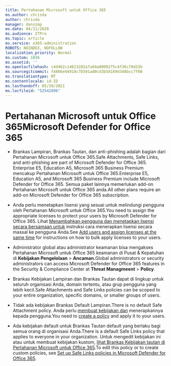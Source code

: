 ```yaml
---
title: Pertahanan Microsoft untuk Office 365
ms.author: chrisda
author: chrisda
manager: dansimp
ms.date: 04/21/2020
ms.audience: ITPro
ms.topic: article
ms.service: o365-administration
ROBOTS: NOINDEX, NOFOLLOW
localization_priority: Normal
ms.custom: 1036
ms.assetid: ''
ms.openlocfilehash: c4d462c14623282a7a94a0009275c4f36c70d33b
ms.sourcegitcommit: f4866e94918c7b591ad0cd3b58169d340bcc7f00
ms.translationtype: MT
ms.contentlocale: id-ID
ms.lasthandoff: 05/19/2021
ms.locfileid: "52542896"
---
```

# <a name="microsoft-defender-for-office-365"></a><span data-ttu-id="0bf04-102">Pertahanan Microsoft untuk Office 365</span><span class="sxs-lookup"><span data-stu-id="0bf04-102">Microsoft Defender for Office 365</span></span>

- <span data-ttu-id="0bf04-103">Brankas Lampiran, Brankas Tautan, dan anti-phishing adalah bagian dari Pertahanan Microsoft untuk Office 365.</span><span class="sxs-lookup"><span data-stu-id="0bf04-103">Safe Attachments, Safe Links, and anti-phishing are part of Microsoft Defender for Office 365.</span></span> <span data-ttu-id="0bf04-104">Enterprise E5, Education A5, Microsoft 365 Business Premium mencakup Pertahanan Microsoft untuk Office 365.</span><span class="sxs-lookup"><span data-stu-id="0bf04-104">Enterprise E5, Education A5, and Microsoft 365 Business Premium include Microsoft Defender for Office 365.</span></span> <span data-ttu-id="0bf04-105">Semua paket lainnya memerlukan add-on Pertahanan Microsoft untuk Office 365 anda.</span><span class="sxs-lookup"><span data-stu-id="0bf04-105">All other plans require an add-on Microsoft Defender for Office 365 subscription.</span></span>

- <span data-ttu-id="0bf04-106">Anda perlu menetapkan lisensi yang sesuai untuk melindungi pengguna oleh Pertahanan Microsoft untuk Office 365.</span><span class="sxs-lookup"><span data-stu-id="0bf04-106">You need to assign the appropriate licenses to protect your users by Microsoft Defender for Office 365.</span></span> <span data-ttu-id="0bf04-107">Lihat [Menambahkan pengguna dan menetapkan lisensi secara bersamaan untuk](/microsoft-365/admin/add-users/add-users) instruksi cara menerapkan lisensi secara massal ke pengguna Anda.</span><span class="sxs-lookup"><span data-stu-id="0bf04-107">See [Add users and assign licenses at the same time](/microsoft-365/admin/add-users/add-users) for instructions on how to bulk apply licenses to your users.</span></span>

- <span data-ttu-id="0bf04-108">Administrator global atau administrator keamanan bisa mengakses Pertahanan Microsoft untuk Office 365 keamanan di Pusat & Kepatuhan di **Kebijakan Pengelolaan** \> **Ancaman.**</span><span class="sxs-lookup"><span data-stu-id="0bf04-108">Global administrators or security administrators can access Microsoft Defender for Office 365 features in the Security & Compliance Center at **Threat Managmeent** \> **Policy**.</span></span>

- <span data-ttu-id="0bf04-109">Brankas Kebijakan Lampiran dan Brankas Tautan dapat di lingkup untuk seluruh organisasi Anda, domain tertentu, atau grup pengguna yang lebih kecil.</span><span class="sxs-lookup"><span data-stu-id="0bf04-109">Safe Attachments and Safe Links policies can be scoped to your entire organization, specific domains, or smaller groups of users.</span></span>

- <span data-ttu-id="0bf04-110">Tidak ada kebijakan Brankas Default Lampiran.</span><span class="sxs-lookup"><span data-stu-id="0bf04-110">There is no default  Safe Attachment policy.</span></span> <span data-ttu-id="0bf04-111">Anda perlu [membuat kebijakan dan](/microsoft-365/security/office-365-security/set-up-atp-safe-attachments-policies) menerapkannya kepada pengguna.</span><span class="sxs-lookup"><span data-stu-id="0bf04-111">You need to [create a policy](/microsoft-365/security/office-365-security/set-up-atp-safe-attachments-policies) and apply it to your users.</span></span>

- <span data-ttu-id="0bf04-112">Ada kebijakan default untuk Brankas Tautan default yang berlaku bagi semua orang di organisasi Anda.</span><span class="sxs-lookup"><span data-stu-id="0bf04-112">There is a default Safe Links policy that applies to everyone in your organization.</span></span> <span data-ttu-id="0bf04-113">Untuk mengedit kebijakan ini atau untuk membuat kebijakan kustom, [lihat Brankas Kebijakan tautan di Pertahanan Microsoft untuk Office 365](/microsoft-365/security/office-365-security/set-up-atp-safe-links-policies).</span><span class="sxs-lookup"><span data-stu-id="0bf04-113">To edit this policy or to create custom policies, see [Set up Safe Links policies in Microsoft Defender for Office 365](/microsoft-365/security/office-365-security/set-up-atp-safe-links-policies).</span></span>
